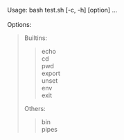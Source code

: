 Usage: bash test.sh [-c, -h] [option] ...<br>
<br>
Options:<br>
> Builtins:<br>
>> echo<br>
>> cd<br>
>> pwd<br>
>> export<br>
>> unset<br>
>> env<br>
>> exit<br>
>
> Others:<br>
>> bin<br>
>> pipes<br>
